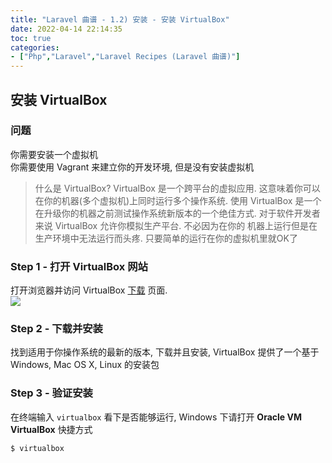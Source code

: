 ```yaml
---
title: "Laravel 曲谱 - 1.2) 安装 - 安装 VirtualBox"
date: 2022-04-14 22:14:35
toc: true
categories:
- ["Php","Laravel","Laravel Recipes (Laravel 曲谱)"]
---
```


## 安装 VirtualBox


### 问题
你需要安装一个虚拟机<br />你需要使用 Vagrant 来建立你的开发环境, 但是没有安装虚拟机
> 什么是 VirtualBox?
> VirtualBox 是一个跨平台的虚拟应用. 这意味着你可以在你的机器(多个虚拟机)上同时运行多个操作系统.
> 使用 VirtualBox 是一个在升级你的机器之前测试操作系统新版本的一个绝佳方式.
> 对于软件开发者来说 VirtualBox 允许你模拟生产平台. 不必因为在你的 机器上运行但是在生产环境中无法运行而头疼. 只要简单的运行在你的虚拟机里就OK了


### Step 1 - 打开 VirtualBox 网站
打开浏览器并访问 VirtualBox [下载](https://www.virtualbox.org/wiki/Downloads) 页面.<br />![](https://file.wulicode.com/yuque/202208/04/15/37207VbTSwpM.jpg?x-oss-process=image/resize,h_593)

### Step 2 - 下载并安装
找到适用于你操作系统的最新的版本, 下载并且安装, VirtualBox 提供了一个基于 Windows, Mac OS X, Linux 的安装包

### Step 3 - 验证安装
在终端输入 `virtualbox` 看下是否能够运行, Windows 下请打开 **Oracle VM VirtualBox** 快捷方式
```
$ virtualbox
```

